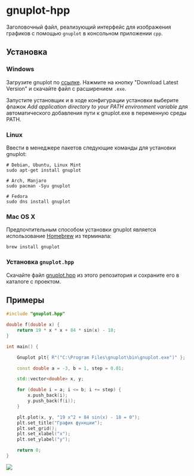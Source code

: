 # gnuplot-hpp

Заголовочный файл, реализующий интерфейс для изображения графиков с помощью `gnuplot` в консольном приложении `cpp`.

## Установка

### Windows

Загрузите gnuplot по [ссылке](https://sourceforge.net/projects/gnuplot/files/gnuplot/). Нажмите на кнопку "Download Latest Version" и скачайте файл с расширением `.exe`.

Запустите установщик и в ходе конфигурации установки выберите флажок *Add application directory to your PATH environment variable* для автоматического добавления пути к gnuplot.exe в переменную среды PATH.

### Linux

Ввести в менеджере пакетов следующие команды для установки gnuplot:

    # Debian, Ubuntu, Linux Mint
    sudo apt-get install gnuplot
    
    # Arch, Manjaro
    sudo pacman -Syu gnuplot
    
    # Fedora
    sudo dns install gnuplot

### Mac OS X

Предпочтительным способом установки gnuplot является использование [Homebrew](https://formulae.brew.sh/formula/gnuplot) из терминала:

    brew install gnuplot

### Установка `gnuplot.hpp`

Скачайте файл [gnuplot.hpp](https://github.com/LeoKhariton/gnuplot-hpp/blob/master/gnuplot.hpp) из этого репозитория и сохраните его в каталоге с проектом.

## Примеры

```cpp
#include "gnuplot.hpp"

double f(double x) {
	return 19 * x * x + 84 * sin(x) - 18;
}

int main() {

	Gnuplot plt{ R"("C:\Program Files\gnuplot\bin\gnuplot.exe")" };

	const double a = -3, b = 1, step = 0.01;

	std::vector<double> x, y;

	for (double i = a; i <= b; i += step) {
		x.push_back(i);
		y.push_back(f(i));
	}

	plt.plot(x, y, "19 x^2 + 84 sin(x) - 18 = 0");
	plt.set_title("График функции");
	plt.set_grid();
	plt.set_xlabel("x");
	plt.set_ylabel("y");

	return 0;
}
```

![](https://github.com/user-attachments/assets/672e560a-7b00-47e5-862a-876d1d205d5f)